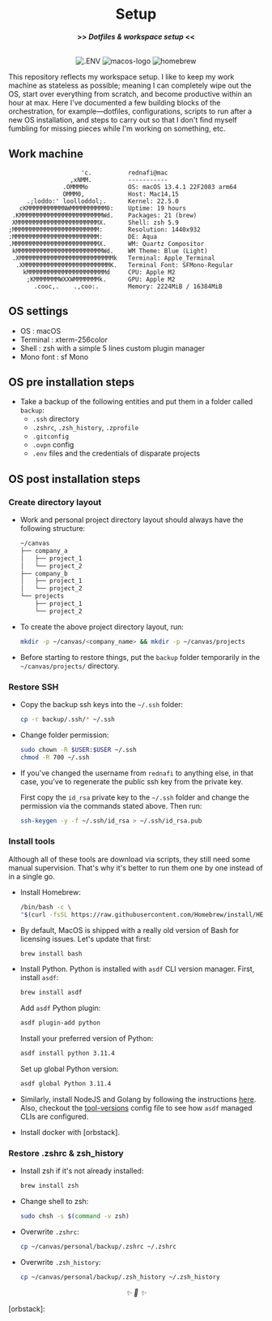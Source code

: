 <div align="center">

<h1>Setup</h1>
<strong>>> <i>Dotfiles & workspace setup</i> <<</strong><br><br>

![.ENV]
![macos-logo]
![homebrew]
</div>


This repository reflects my workspace setup. I like to keep my work machine as stateless
as possible; meaning I can completely wipe out the OS, start over everything from
scratch, and become productive within an hour at max. Here I've documented a few
building blocks of the orchestration, for example—dotfiles, configurations, scripts to
run after a new OS installation, and steps to carry out so that I don't find myself
fumbling for missing pieces while I'm working on something, etc.

## Work machine

```
                    'c.          rednafi@mac
                 ,xNMM.          -----------
               .OMMMMo           OS: macOS 13.4.1 22F2083 arm64
               OMMM0,            Host: Mac14,15
     .;loddo:' loolloddol;.      Kernel: 22.5.0
   cKMMMMMMMMMMNWMMMMMMMMMM0:    Uptime: 19 hours
 .KMMMMMMMMMMMMMMMMMMMMMMMWd.    Packages: 21 (brew)
 XMMMMMMMMMMMMMMMMMMMMMMMX.      Shell: zsh 5.9
;MMMMMMMMMMMMMMMMMMMMMMMM:       Resolution: 1440x932
:MMMMMMMMMMMMMMMMMMMMMMMM:       DE: Aqua
.MMMMMMMMMMMMMMMMMMMMMMMMX.      WM: Quartz Compositor
 kMMMMMMMMMMMMMMMMMMMMMMMMWd.    WM Theme: Blue (Light)
 .XMMMMMMMMMMMMMMMMMMMMMMMMMMk   Terminal: Apple_Terminal
  .XMMMMMMMMMMMMMMMMMMMMMMMMK.   Terminal Font: SFMono-Regular
    kMMMMMMMMMMMMMMMMMMMMMMd     CPU: Apple M2
     ;KMMMMMMMWXXWMMMMMMMk.      GPU: Apple M2
       .cooc,.    .,coo:.        Memory: 2224MiB / 16384MiB
```

## OS settings

* OS                    : macOS
* Terminal              : xterm-256color
* Shell                 : zsh with a simple 5 lines custom plugin manager
* Mono font             : sf Mono

## OS pre installation steps

* Take a backup of the following entities and put them in a folder called `backup`:
    * `.ssh` directory
    * `.zshrc`, `.zsh_history`, `.zprofile`
    * `.gitconfig`
    * `.ovpn` config
    * `.env` files and the credentials of disparate projects

## OS post installation steps

### Create directory layout

* Work and personal project directory layout should always have the following structure:

    ```txt
    ~/canvas
    ├── company_a
    │   ├── project_1
    │   └── project_2
    ├── company_b
    │   ├── project_1
    │   └── project_2
    └── projects
        ├── project_1
        └── project_2
    ```
* To create the above project directory layout, run:

    ```sh
    mkdir -p ~/canvas/<company_name> && mkdir -p ~/canvas/projects
    ```
* Before starting to restore things, put the `backup` folder temporarily in the
`~/canvas/projects/` directory.

### Restore SSH

* Copy the backup ssh keys into the `~/.ssh` folder:

    ```sh
    cp -r backup/.ssh/* ~/.ssh
    ```
* Change folder permission:

    ```sh
    sudo chown -R $USER:$USER ~/.ssh
    chmod -R 700 ~/.ssh
    ```
* If you've changed the username from `rednafi` to anything else, in that case, you've
to regenerate the public ssh key from the private key.

    First copy the `id_rsa` private key to the `~/.ssh` folder and change the permission
    via the commands stated above. Then run:

    ```sh
    ssh-keygen -y -f ~/.ssh/id_rsa > ~/.ssh/id_rsa.pub
    ```

### Install tools

Although all of these tools are download via scripts, they still need some manual
supervision. That's why it's better to run them one by one instead of in a single go.

* Install Homebrew:

    ```sh
    /bin/bash -c \
    "$(curl -fsSL https://raw.githubusercontent.com/Homebrew/install/HEAD/install.sh)"
    ```

* By default, MacOS is shipped with a really old version of Bash for licensing issues.
Let's update that first:

    ```sh
    brew install bash
    ```
* Install Python. Python is installed with `asdf` CLI version manager. First, install
`asdf`:

    ```sh
    brew install asdf
    ```

    Add `asdf` Python plugin:

    ```sh
    asdf plugin-add python
    ```

    Install your preferred version of Python:

    ```sh
    asdf install python 3.11.4
    ```

    Set up global Python version:

    ```sh
    asdf global Python 3.11.4
    ```

* Similarly, install NodeJS and Golang by following the instructions [here][asdf-node].
Also, checkout the [tool-versions] config file to see how `asdf` managed CLIs are
configured.

* Install docker with [orbstack].

### Restore .zshrc & zsh_history

* Install zsh if it's not already installed:

    ```sh
    brew install zsh
    ```
* Change shell to zsh:

    ```sh
    sudo chsh -s $(command -v zsh)
    ```
* Overwrite `.zshrc`:

    ```sh
    cp ~/canvas/personal/backup/.zshrc ~/.zshrc
    ```
* Overwrite `.zsh_history`:

    ```sh
    cp ~/canvas/personal/backup/.zsh_history ~/.zsh_history
    ```

<div align="center">
<i> ✨ 🍰 ✨ </i>
</div>

[.env]: https://img.shields.io/static/v1?style=for-the-badge&message=ENV&color=555555&logo=.ENV&logoColor=ECD53F&label=
[macos-logo]: https://shields.io/badge/MacOS--1cf?logo=Apple&style=for-the-badge
[homebrew]: https://img.shields.io/static/v1?style=for-the-badge&message=brew&color=555555&logo=Homebrew&logoColor=ECD53F&label=
[asdf-node]: https://asdf-vm.com/guide/getting-started.html#install-the-plugin
[tool-versions]: ./.tool-versions
[orbstack]:

